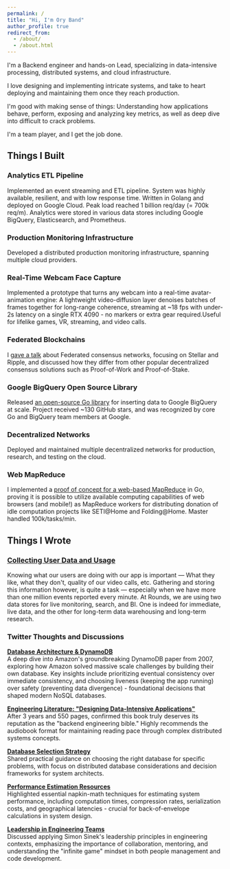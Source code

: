 ```yaml
---
permalink: /
title: "Hi, I'm Ory Band"
author_profile: true
redirect_from: 
  - /about/
  - /about.html
---
```


I'm a Backend engineer and hands-on Lead, specializing in data-intensive processing, distributed systems, and cloud infrastructure.

I love designing and implementing intricate systems, and take to heart deploying and maintaining them once they reach production.

I'm good with making sense of things: Understanding how applications behave, perform, exposing and analyzing key metrics, as well as deep dive into difficult to crack problems.

I'm a team player, and I get the job done.

## Things I Built

### Analytics ETL Pipeline
Implemented an event streaming and ETL pipeline. System was highly available, resilient, and with low response time. Written in Golang and deployed on Google Cloud. Peak load reached 1 billion req/day (= 700k req/m). Analytics were stored in various data stores including Google BigQuery, Elasticsearch, and Prometheus.

### Production Monitoring Infrastructure
Developed a distributed production monitoring infrastructure, spanning multiple cloud providers.

### Real-Time Webcam Face Capture
Implemented a prototype that turns any webcam into a real-time avatar-animation engine: A lightweight video-diffusion layer denoises batches of frames together for long-range coherence, streaming at ~18 fps with under-2s latency on a single RTX 4090 - no markers or extra gear required.Useful for lifelike games, VR, streaming, and video calls.

### Federated Blockchains
I [gave a talk](https://youtu.be/QSpG6a9bmu0) about Federated consensus networks, focusing on Stellar and Ripple, and discussed how they differ from other popular decentralized consensus solutions such as Proof-of-Work and Proof-of-Stake.

### Google BigQuery Open Source Library
Released [an open-source Go library](https://github.com/oryband/go-bqstreamer) for inserting data to Google BigQuery at scale. Project received ~130 GitHub stars, and was recognized by core Go and BigQuery team members at Google.

### Decentralized Networks
Deployed and maintained multiple decentralized networks for production, research, and testing on the cloud.

### Web MapReduce
I implemented a [proof of concept for a web-based MapReduce](https://github.com/oryband/go-web-mapreduce) in Go, proving it is possible to utilize available computing capabilities of web browsers (and mobile!) as MapReduce workers for distributing donation of idle computation projects like SETI@Home and Folding@Home. Master handled 100k/tasks/min.

## Things I Wrote

### [Collecting User Data and Usage](https://medium.com/@oryband/collecting-user-data-and-usage-ffa84c4dba34)
Knowing what our users are doing with our app is important — What they like, what they don't, quality of our video calls, etc. Gathering and storing this information however, is quite a task — especially when we have more than one million events reported every minute. At Rounds, we are using two data stores for live monitoring, search, and BI. One is indeed for immediate, live data, and the other for long-term data warehousing and long-term research.

### Twitter Thoughts and Discussions

**[Database Architecture & DynamoDB](https://x.com/oryband/status/1175003442508685313)**  
A deep dive into Amazon's groundbreaking DynamoDB paper from 2007, exploring how Amazon solved massive scale challenges by building their own database. Key insights include prioritizing eventual consistency over immediate consistency, and choosing liveness (keeping the app running) over safety (preventing data divergence) - foundational decisions that shaped modern NoSQL databases.

**[Engineering Literature: "Designing Data-Intensive Applications"](https://x.com/oryband/status/1535777268299141120)**  
After 3 years and 550 pages, confirmed this book truly deserves its reputation as the "backend engineering bible." Highly recommends the audiobook format for maintaining reading pace through complex distributed systems concepts.

**[Database Selection Strategy](https://x.com/oryband/status/1447888264569008129)**  
Shared practical guidance on choosing the right database for specific problems, with focus on distributed database considerations and decision frameworks for system architects.

**[Performance Estimation Resources](https://x.com/oryband/status/1397910350197006340)**  
Highlighted essential napkin-math techniques for estimating system performance, including computation times, compression rates, serialization costs, and geographical latencies - crucial for back-of-envelope calculations in system design.

**[Leadership in Engineering Teams](https://x.com/oryband/status/1212397548155092992)**  
Discussed applying Simon Sinek's leadership principles in engineering contexts, emphasizing the importance of collaboration, mentoring, and understanding the "infinite game" mindset in both people management and code development.
